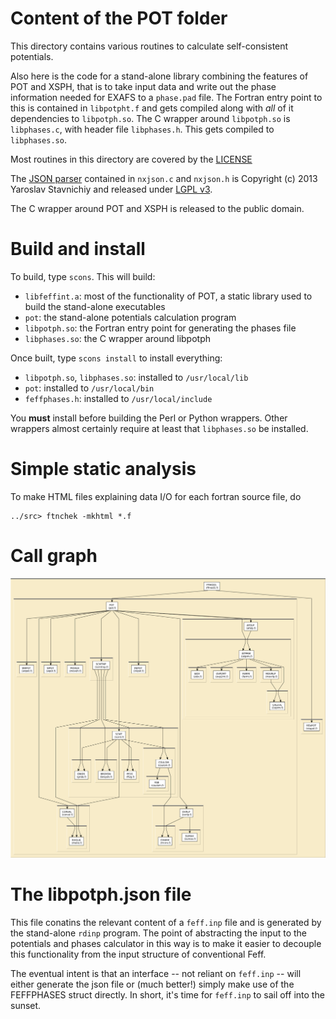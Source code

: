 
# Content of the POT folder

This directory contains various routines to calculate 
self-consistent potentials.

Also here is the code for a stand-alone library combining the features
of POT and XSPH, that is to take input data and write out the phase
information needed for EXAFS to a `phase.pad` file.  The Fortran entry
point to this is contained in `libpotpht.f` and gets compiled along
with *all* of it dependencies to `libpotph.so`.  The C wrapper around
`libpotph.so` is `libphases.c`, with header file `libphases.h`.  This
gets compiled to `libphases.so`.

Most routines in this directory are covered by the [LICENSE](../HEADERS/license.h)

The [JSON parser](https://bitbucket.org/yarosla/nxjson) contained in
`nxjson.c` and `nxjson.h` is Copyright (c) 2013 Yaroslav Stavnichiy
and released under
[LGPL v3](http://opensource.org/licenses/lgpl-3.0.html).

The C wrapper around POT and XSPH is released to the public domain.

# Build and install

To build, type `scons`.  This will build:

 * `libfeffint.a`: most of the functionality of POT, a static library
   used to build the stand-alone executables
 * `pot`: the stand-alone potentials calculation program
 * `libpotph.so`: the Fortran entry point for generating the phases file
 * `libphases.so`: the C wrapper around libpotph

Once built, type `scons install` to install everything:

 * `libpotph.so`, `libphases.so`: installed to `/usr/local/lib`
 * `pot`: installed to `/usr/local/bin`
 * `feffphases.h`: installed to `/usr/local/include`

You **must** install before building the Perl or Python wrappers.
Other wrappers almost certainly require at least that `libphases.so`
be installed.


# Simple static analysis

To make HTML files explaining data I/O for each fortran source file, do

	../src> ftnchek -mkhtml *.f

# Call graph

![call graph for the POT folder](tree/pot.png)


# The libpotph.json file

This file conatins the relevant content of a `feff.inp` file and is
generated by the stand-alone `rdinp` program.  The point of
abstracting the input to the potentials and phases calculator in this
way is to make it easier to decouple this functionality from the input
structure of conventional Feff.

The eventual intent is that an interface -- not reliant on `feff.inp`
-- will either generate the json file or (much better!) simply make
use of the FEFFPHASES struct directly.  In short, it's time for
`feff.inp` to sail off into the sunset.
